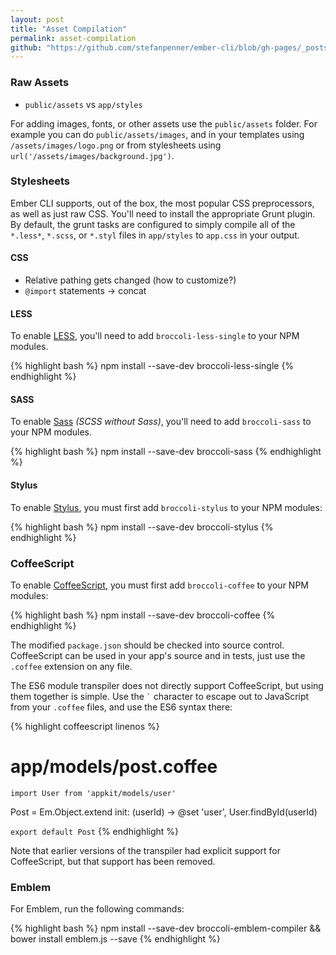 ```yaml
---
layout: post
title: "Asset Compilation"
permalink: asset-compilation
github: "https://github.com/stefanpenner/ember-cli/blob/gh-pages/_posts/2013-04-09-asset-compilation.md"
---
```


### Raw Assets

* `public/assets` vs `app/styles`

For adding images, fonts, or other assets use the `public/assets` folder. For
example you can do `public/assets/images`, and in your templates using
`/assets/images/logo.png` or from stylesheets using
`url('/assets/images/background.jpg')`.

### Stylesheets

Ember CLI supports, out of the box, the most popular CSS preprocessors, as
well as just raw CSS. You'll need to install the appropriate Grunt plugin. By
default, the grunt tasks are configured to simply compile all of the `*.less*`,
`*.scss`, or `*.styl` files in `app/styles` to `app.css` in your output.

#### CSS

* Relative pathing gets changed (how to customize?)
* `@import` statements -> concat

#### LESS

To enable [LESS](http://lesscss.org/), you'll need to add `broccoli-less-single`
to your NPM modules.

{% highlight bash %}
npm install --save-dev broccoli-less-single
{% endhighlight %}

#### SASS

To enable [Sass](http://sass-lang.com/) *(SCSS without Sass)*, you'll need to
add `broccoli-sass` to your NPM modules.

{% highlight bash %}
npm install --save-dev broccoli-sass
{% endhighlight %}

#### Stylus

To enable [Stylus](http://learnboost.github.io/stylus/), you must first add
`broccoli-stylus` to your NPM modules:

{% highlight bash %}
npm install --save-dev broccoli-stylus
{% endhighlight %}

### CoffeeScript

To enable [CoffeeScript](http://coffeescript.org/), you must
first add `broccoli-coffee` to your NPM modules:

{% highlight bash %}
npm install --save-dev broccoli-coffee
{% endhighlight %}

The modified `package.json` should be checked into source control. CoffeeScript
can be used in your app's source and in tests, just use the `.coffee` extension
on any file.

The ES6 module transpiler does not directly support CoffeeScript, but using them
together is simple. Use the `` ` `` character to escape out to JavaScript from
your `.coffee` files, and use the ES6 syntax there:

{% highlight coffeescript linenos %}
# app/models/post.coffee
`import User from 'appkit/models/user'`

Post = Em.Object.extend
  init: (userId) ->
    @set 'user', User.findById(userId)

`export default Post`
{% endhighlight %}

Note that earlier versions of the transpiler had explicit support for
CoffeeScript, but that support has been removed.

### Emblem

For Emblem, run the following commands:

{% highlight bash %}
npm install --save-dev broccoli-emblem-compiler && bower install emblem.js --save
{% endhighlight %}
